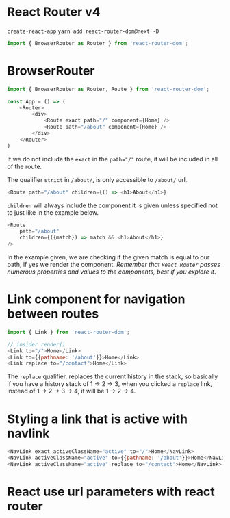 # React Router v4 

`create-react-app`
`yarn add react-router-dom@next -D`

```javascript
import { BrowserRouter as Router } from 'react-router-dom';
```

# BrowserRouter

```javascript
import { BrowserRouter as Router, Route } from 'react-router-dom';

const App = () => (
    <Router>
        <div>
            <Route exact path="/" component={Home} />
            <Route path="/about" component={Home} />
        </div>
    </Router>
)
```

If we do not include the `exact` in the `path="/"` route, it will be included in all of the route.


The qualifier `strict` in `/about/`, is only accessible to `/about/` url.

```javascript
<Route path="/about" children={() => <h1>About</h1>}
```

`children` will always include the component it is given unless specified not to just like in the example below.

```javascript
<Route
    path="/about"
    children={({match}) => match && <h1>About</h1>}
/>
```

In the example given, we are checking if the given match is equal to our path, if yes we render the component. _Remember that `React Router` passes numerous properties and values to the components, best if you explore it_.

# Link component for navigation between routes


```javascript
import { Link } from 'react-router-dom';

// insider render()
<Link to="/">Home</Link>
<Link to={{pathname: '/about'}}>Home</Link>
<Link replace to="/contact">Home</Link>
```

The `replace` qualifier, replaces the current history in the stack, so basically if you have a history stack of 1 -> 2 -> 3,
when you clicked a `replace` link, instead of 1 -> 2 -> 3 -> 4, it will be 1 -> 2 -> 4.


# Styling a link that is active with navlink

```javascript
<NavLink exact activeClassName="active" to="/">Home</NavLink>
<NavLink activeClassName="active" to={{pathname: '/about'}}>Home</NavLink>
<NavLink activeClassName="active" replace to="/contact">Home</NavLink>
```

# React use url parameters with react router



